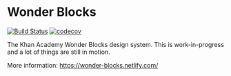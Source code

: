# Wonder Blocks

[![Build Status](https://travis-ci.org/Khan/wonder-blocks.svg?branch=master)](https://travis-ci.org/Khan/wonder-blocks) [![codecov](https://codecov.io/gh/Khan/wonder-blocks/branch/master/graph/badge.svg)](https://codecov.io/gh/Khan/wonder-blocks)

The Khan Academy Wonder Blocks design system. This is work-in-progress and a lot of things are still in motion.

More information: https://wonder-blocks.netlify.com/
